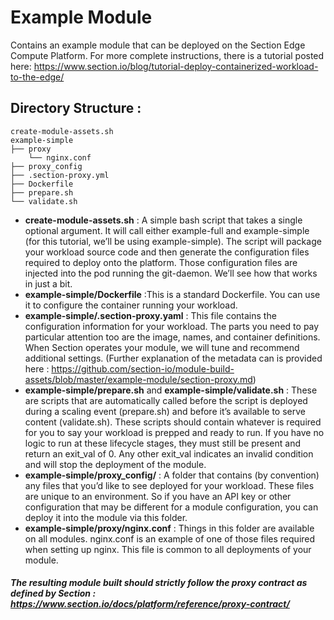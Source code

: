 # Example Module
Contains an example module that can be deployed on the Section Edge Compute Platform. For more complete instructions, there is a tutorial posted here: https://www.section.io/blog/tutorial-deploy-containerized-workload-to-the-edge/


## Directory Structure :

```
create-module-assets.sh
example-simple
├── proxy
    └── nginx.conf
├── proxy_config
├── .section-proxy.yml
├── Dockerfile
├── prepare.sh
└── validate.sh

```

- **create-module-assets.sh** : A simple bash script that takes a single optional argument. It will call either example-full and example-simple (for this tutorial, we’ll be using example-simple). The script will package your workload source code and then generate the configuration files required to deploy onto the platform. Those configuration files are injected into the pod running the git-daemon. We’ll see how that works in just a bit.
- **example-simple/Dockerfile** :This is a standard Dockerfile. You can use it to configure the container running your workload.
- **example-simple/.section-proxy.yaml** : This file contains the configuration information for your workload. The parts you need to pay particular attention too are the image, names, and container definitions. When Section operates your module, we will tune and recommend additional settings. (Further explanation of the metadata can is provided here : https://github.com/section-io/module-build-assets/blob/master/example-module/section-proxy.md)
- **example-simple/prepare.sh** and **example-simple/validate.sh** : These are scripts that are automatically called before the script is deployed during a scaling event (prepare.sh) and before it’s available to serve content (validate.sh). These scripts should contain whatever is required for you to say your workload is prepped and ready to run. If you have no logic to run at these lifecycle stages, they must still be present and return an exit_val of 0. Any other exit_val indicates an invalid condition and will stop the deployment of the module.
- **example-simple/proxy_config/** : A folder that contains (by convention) any files that you’d like to see deployed for your workload. These files are unique to an environment. So if you have an API key or other configuration that may be different for a module configuration, you can deploy it into the module via this folder.
-  **example-simple/proxy/nginx.conf** : Things in this folder are available on all modules. nginx.conf is an example of one of those files required when setting up nginx. This file is common to all deployments of your module.

##### The resulting module built should strictly follow the proxy contract as defined by Section : https://www.section.io/docs/platform/reference/proxy-contract/
